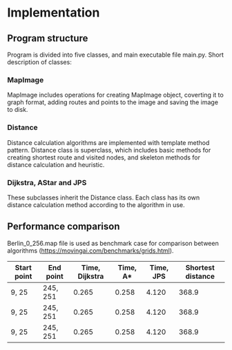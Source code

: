 # Implementation
## Program structure
Program is divided into five classes, and main executable file main.py. Short description of classes:
### MapImage
MapImage includes operations for creating MapImage object, coverting it to graph format, adding routes and points to the image and saving the image to disk.
### Distance
Distance calculation algorithms are implemented with template method pattern. Distance class is superclass, which includes basic methods for creating shortest route and visited nodes, and skeleton methods for distance calculation and heuristic.
### Dijkstra, AStar and JPS 
These subclasses inherit the Distance class. Each class has its own distance calculation method according to the algorithm in use.
## Performance comparison
Berlin_0_256.map file is used as benchmark case for comparison between algorithms (https://movingai.com/benchmarks/grids.html).

| Start point | End point   | Time, Dijkstra | Time, A* | Time, JPS | Shortest distance |
| ----------- | ----------- | ----------- | ----------- | --------- | ----------------- |
| 9, 25       | 245, 251    | 0.265       | 0.258       | 4.120     | 368.9             |
| 9, 25       | 245, 251    | 0.265       | 0.258       | 4.120     | 368.9             |
| 9, 25       | 245, 251    | 0.265       | 0.258       | 4.120     | 368.9             |

